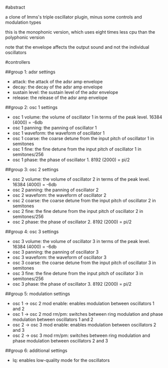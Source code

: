 #abstract

a clone of lmms's triple oscillator plugin, minus some controls and modulation types

this is the monophonic version, which uses eight times less cpu than the polyphonic version

note that the envelope affects the output sound and not the individual oscillators

#controllers

##group 1: adsr settings

- attack: the attack of the adsr amp envelope
- decay: the decay of the adsr amp envelope
- sustain level: the sustain level of the adsr envelope
- release: the release of the adsr amp envelope

##group 2: osc 1 settings

- osc 1 volume: the volume of oscillator 1 in terms of the peak level. 16384 (4000) = -6db
- osc 1 panning: the panning of oscillator 1
- osc 1 waveform: the waveform of oscillator 1
- osc 1 coarse: the coarse detune from the input pitch of oscillator 1 in semitones
- osc 1 fine: the fine detune from the input pitch of oscillator 1 in semitones/256
- osc 1 phase: the phase of oscillator 1. 8192 (2000) = pi/2

##group 3: osc 2 settings

- osc 2 volume: the volume of oscillator 2 in terms of the peak level. 16384 (4000) = -6db
- osc 2 panning: the panning of oscillator 2
- osc 2 waveform: the waveform of oscillator 2
- osc 2 coarse: the coarse detune from the input pitch of oscillator 2 in semitones
- osc 2 fine: the fine detune from the input pitch of oscillator 2 in semitones/256
- osc 2 phase: the phase of oscillator 2. 8192 (2000) = pi/2

##group 4: osc 3 settings

- osc 3 volume: the volume of oscillator 3 in terms of the peak level. 16384 (4000) = -6db
- osc 3 panning: the panning of oscillator 3
- osc 3 waveform: the waveform of oscillator 3
- osc 3 coarse: the coarse detune from the input pitch of oscillator 3 in semitones
- osc 3 fine: the fine detune from the input pitch of oscillator 3 in semitones/256
- osc 3 phase: the phase of oscillator 3. 8192 (2000) = pi/2

##group 5: modulation settings

- osc 1 -> osc 2 mod enable: enables modulation between oscillators 1 and 2
- osc 1 -> osc 2 mod rm/pm: switches between ring modulation and phase modulation between oscillators 1 and 2
- osc 2 -> osc 3 mod enable: enables modulation between oscillators 2 and 3
- osc 2 -> osc 3 mod rm/pm: switches between ring modulation and phase modulation between oscillators 2 and 3

##group 6: additional settings

- lq: enables low-quality mode for the oscillators